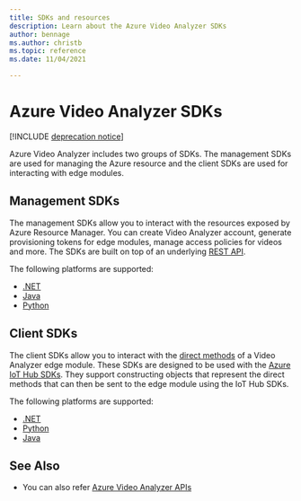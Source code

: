 ```yaml
---
title: SDKs and resources
description: Learn about the Azure Video Analyzer SDKs
author: bennage
ms.author: christb
ms.topic: reference
ms.date: 11/04/2021

---
```


# Azure Video Analyzer SDKs

[!INCLUDE [deprecation notice](./includes/deprecation-notice.md)]

Azure Video Analyzer includes two groups of SDKs. The management SDKs are used for managing the Azure resource and the client SDKs are used for interacting with edge modules.

## Management SDKs

The management SDKs allow you to interact with the resources exposed by Azure Resource Manager. You can create Video Analyzer account, generate provisioning tokens for edge modules, manage access policies for videos and more. The SDKs are built on top of an underlying [REST API](/rest/api/videoanalyzer/?branch=video).

The following platforms are supported:

- [.NET](https://aka.ms/ava/sdk/mgt/net)
- [Java](https://aka.ms/ava/sdk/mgt/java)
- [Python](https://aka.ms/ava/sdk/mgt/python)

## Client SDKs

The client SDKs allow you to interact with the [direct methods][docs-direct-methods] of a Video Analyzer edge module. These SDKs are designed to be used with the [Azure IoT Hub SDKs][docs-iot-hub-sdks]. They support constructing objects that represent the direct methods that can then be sent to the edge module using the IoT Hub SDKs.

The following platforms are supported:

- [.NET](https://aka.ms/ava/sdk/client/net)
- [Python](https://aka.ms/ava/sdk/client/python)
- [Java](https://aka.ms/ava/sdk/client/java)

## See Also

- You can also refer [Azure Video Analyzer APIs](/rest/api/videoanalyzer/)

<!-- links -->
[docs-direct-methods]: direct-methods.md
[docs-iot-hub-sdks]: ../../iot-hub/iot-hub-devguide-sdks.md

[REST API]: https://aka.ms/ava/api/rest
